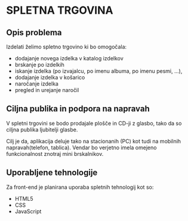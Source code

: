 # SPLETNA TRGOVINA

## Opis problema

Izdelati želimo spletno trgovino ki bo omogočala:

* dodajanje novega izdelka v katalog izdelkov
* brskanje po izdelkih
* iskanje izdelka (po izvajalcu, po imenu albuma, po imenu pesmi, ...),
* dodajanje izdelka v košarico
* naročanje izdelka
* pregled in urejanje naročil


## Ciljna publika in podpora na napravah

V spletni trgovini se bodo prodajale plošče in CD-ji z glasbo, tako da so ciljna publika ljubitelji glasbe.

Cilj je da, aplikacija deluje tako na stacionanih (PC) kot tudi na mobilnih napravah(telefon, tablica). Vendar bo verjetno imela omejeno funkcionalnost znotraj mini brskalnikov.

## Uporabljene tehnologije

Za front-end je planirana uporaba spletnih tehnologij kot so:
 * HTML5
 * CSS
 * JavaScript


